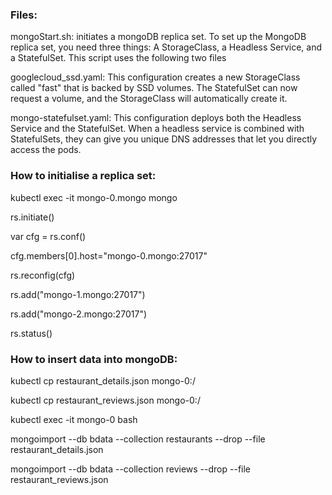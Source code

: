 ### Files:

mongoStart.sh: initiates a mongoDB replica set. To set up the MongoDB replica set, you need three things: A StorageClass, a Headless Service, and a StatefulSet. This script uses the following two files

googlecloud_ssd.yaml: This configuration creates a new StorageClass called "fast" that is backed by SSD volumes. The StatefulSet can now request a volume, and the StorageClass will automatically create it.
	
mongo-statefulset.yaml: This configuration deploys both the Headless Service and the StatefulSet. When a headless service is combined with StatefulSets, they can give you unique DNS addresses that let you directly access the pods.




### How to initialise a replica set:
	
kubectl exec -it mongo-0.mongo mongo

rs.initiate()

var cfg = rs.conf()

cfg.members[0].host="mongo-0.mongo:27017"

rs.reconfig(cfg)

rs.add("mongo-1.mongo:27017")

rs.add("mongo-2.mongo:27017")

rs.status()



### How to insert data into mongoDB:

kubectl cp restaurant_details.json mongo-0:/

kubectl cp restaurant_reviews.json mongo-0:/

kubectl exec -it mongo-0 bash

mongoimport --db bdata --collection restaurants --drop --file restaurant_details.json

mongoimport --db bdata --collection reviews --drop --file restaurant_reviews.json

